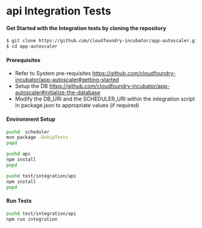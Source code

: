 # api Integration Tests

#### Get Started with the Integration tests by cloning the repository
```sh
$ git clone https://github.com/cloudfoundry-incubator/app-autoscaler.git
$ cd app-autoscaler
```

#### Prerequisites
* Refer to System pre-requisites https://github.com/cloudfoundry-incubator/app-autoscaler#getting-started
* Setup the DB https://github.com/cloudfoundry-incubator/app-autoscaler#initialize-the-database
* Modify the DB_URI and the SCHEDULER_URI within the integration script in package.json to appropriate values (if required)

#### Environment Setup


```sh
pushd  scheduler
mvn package -DskipTests
popd

pushd api
npm install
popd

pushd test/integration/api
npm install
popd
```

#### Run Tests

```sh
pushd test/integration/api
npm run integration
```
